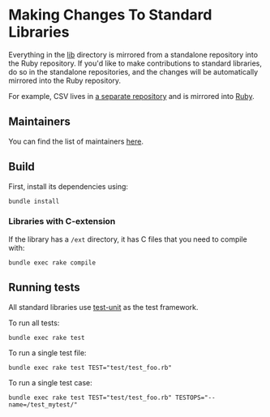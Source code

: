 # Making Changes To Standard Libraries

Everything in the [lib](https://github.com/ruby/ruby/tree/master/lib) directory is mirrored from a standalone repository into the Ruby repository.
If you'd like to make contributions to standard libraries, do so in the standalone repositories, and the
changes will be automatically mirrored into the Ruby repository.

For example, CSV lives in [a separate repository](https://github.com/ruby/csv) and is mirrored into [Ruby](https://github.com/ruby/ruby/tree/master/lib/csv).

## Maintainers

You can find the list of maintainers [here](https://docs.ruby-lang.org/en/master/maintainers_rdoc.html#label-Maintainers).

## Build

First, install its dependencies using:

```
bundle install
```

### Libraries with C-extension

If the library has a `/ext` directory, it has C files that you need to compile with:

```
bundle exec rake compile
```

## Running tests

All standard libraries use [test-unit](https://github.com/test-unit/test-unit) as the test framework.

To run all tests:

```
bundle exec rake test
```

To run a single test file:

```
bundle exec rake test TEST="test/test_foo.rb"
```

To run a single test case:

```
bundle exec rake test TEST="test/test_foo.rb" TESTOPS="--name=/test_mytest/"
```

